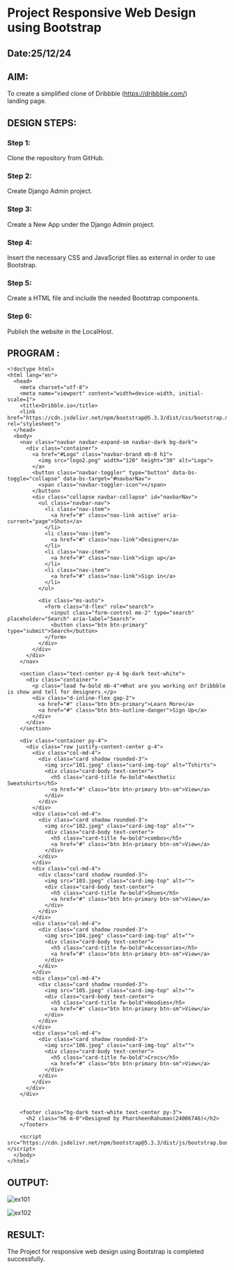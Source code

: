 # Project Responsive Web Design using Bootstrap
## Date:25/12/24

## AIM:
To create a simplified clone of Dribbble (https://dribbble.com/) landing page.


## DESIGN STEPS:

### Step 1:
Clone the repository from GitHub.

### Step 2:
Create Django Admin project.

### Step 3:
Create a New App under the Django Admin project.

### Step 4:
Insert the necessary CSS and JavaScript files as external in order to use Bootstrap.

### Step 5:
Create a HTML file and include the needed Bootstrap components.

### Step 6:
Publish the website in the LocalHost.

## PROGRAM :
```
<!doctype html>
<html lang="en">
  <head>
    <meta charset="utf-8">
    <meta name="viewport" content="width=device-width, initial-scale=1">
    <title>Dribble.io</title>
    <link href="https://cdn.jsdelivr.net/npm/bootstrap@5.3.3/dist/css/bootstrap.min.css" rel="stylesheet">
  </head>
  <body>
    <nav class="navbar navbar-expand-sm navbar-dark bg-dark">
      <div class="container">
        <a href="#Logo" class="navbar-brand mb-0 h1">
          <img src="logo2.png" width="120" height="30" alt="Logo">
        </a>
        <button class="navbar-toggler" type="button" data-bs-toggle="collapse" data-bs-target="#navbarNav">
          <span class="navbar-toggler-icon"></span>
        </button>
        <div class="collapse navbar-collapse" id="navbarNav">
          <ul class="navbar-nav">
            <li class="nav-item">
              <a href="#" class="nav-link active" aria-current="page">Shots</a>
            </li>
            <li class="nav-item">
              <a href="#" class="nav-link">Designer</a>
            </li>
            <li class="nav-item">
              <a href="#" class="nav-link">Sign up</a>
            </li>
            <li class="nav-item">
              <a href="#" class="nav-link">Sign in</a>
            </li>
          </ul>
         
          <div class="ms-auto">
            <form class="d-flex" role="search">
              <input class="form-control me-2" type="search" placeholder="Search" aria-label="Search">
              <button class="btn btn-primary" type="submit">Search</button>
            </form>
          </div>
        </div>
      </div>
    </nav>

    <section class="text-center py-4 bg-dark text-white">
      <div class="container">
        <p class="lead fw-bold mb-4">What are you working on? Dribbble is show and tell for designers.</p>
        <div class="d-inline-flex gap-2">
          <a href="#" class="btn btn-primary">Learn More</a>
          <a href="#" class="btn btn-outline-danger">Sign Up</a>
        </div>
      </div>
    </section>

    <div class="container py-4">
      <div class="row justify-content-center g-4">
        <div class="col-md-4">
          <div class="card shadow rounded-3">
            <img src="101.jpeg" class="card-img-top" alt="Tshirts">
            <div class="card-body text-center">
              <h5 class="card-title fw-bold">Aesthetic Sweatshirts</h5>
              <a href="#" class="btn btn-primary btn-sm">View</a>
            </div>
          </div>
        </div>
        <div class="col-md-4">
          <div class="card shadow rounded-3">
            <img src="102.jpeg" class="card-img-top" alt="">
            <div class="card-body text-center">
              <h5 class="card-title fw-bold">combos</h5>
              <a href="#" class="btn btn-primary btn-sm">View</a>
            </div>
          </div>
        </div>
        <div class="col-md-4">
          <div class="card shadow rounded-3">
            <img src="103.jpeg" class="card-img-top" alt="">
            <div class="card-body text-center">
              <h5 class="card-title fw-bold">Shoes</h5>
              <a href="#" class="btn btn-primary btn-sm">View</a>
            </div>
          </div>
        </div>
        <div class="col-md-4">
          <div class="card shadow rounded-3">
            <img src="104.jpeg" class="card-img-top" alt="">
            <div class="card-body text-center">
              <h5 class="card-title fw-bold">Accessories</h5>
              <a href="#" class="btn btn-primary btn-sm">View</a>
            </div>
          </div>
        </div>
        <div class="col-md-4">
          <div class="card shadow rounded-3">
            <img src="105.jpeg" class="card-img-top" alt="">
            <div class="card-body text-center">
              <h5 class="card-title fw-bold">Hoodies</h5>
              <a href="#" class="btn btn-primary btn-sm">View</a>
            </div>
          </div>
        </div>
        <div class="col-md-4">
          <div class="card shadow rounded-3">
            <img src="106.jpeg" class="card-img-top" alt="">
            <div class="card-body text-center">
              <h5 class="card-title fw-bold">Crocs</h5>
              <a href="#" class="btn btn-primary btn-sm">View</a>
            </div>
          </div>
        </div>
      </div>
    </div>
  

    <footer class="bg-dark text-white text-center py-3">
      <h2 class="h6 m-0">Designed by PharsheenRahuman(24006746)</h2>
    </footer>

    <script src="https://cdn.jsdelivr.net/npm/bootstrap@5.3.3/dist/js/bootstrap.bundle.min.js"></script>
  </body>
</html>

```

## OUTPUT:
![ex101](https://github.com/user-attachments/assets/c60d64ac-869c-4da7-a1d7-f96b8aafc02f)

![ex102](https://github.com/user-attachments/assets/2a127ea1-6a0f-43cd-8975-d47a298bf88f)

## RESULT:
The Project for responsive web design using Bootstrap is completed successfully.
